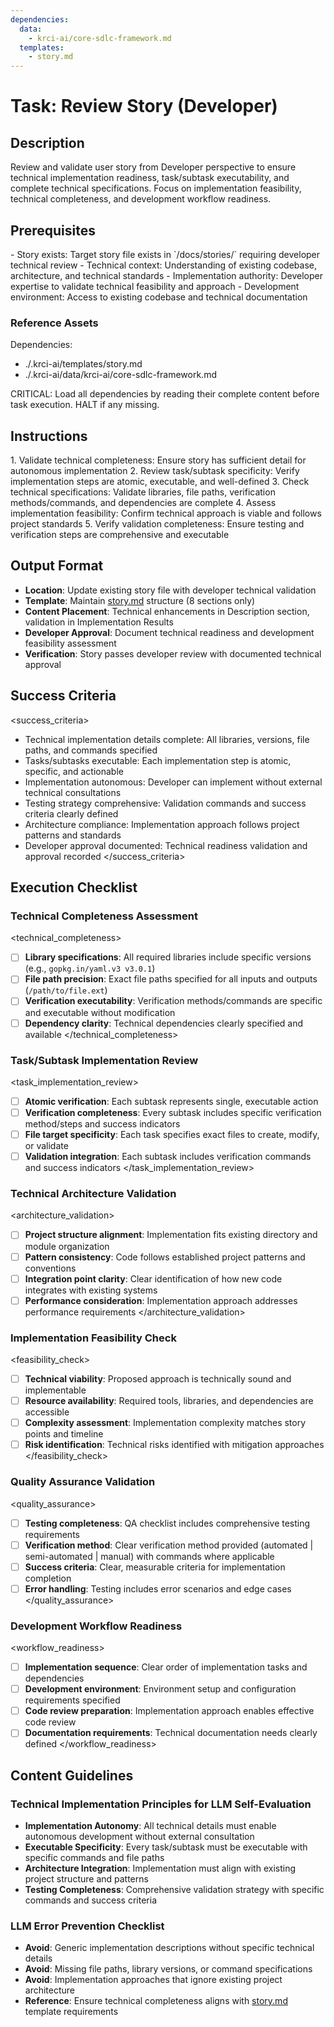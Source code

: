 ```yaml
---
dependencies:
  data:
    - krci-ai/core-sdlc-framework.md
  templates:
    - story.md
---
```


# Task: Review Story (Developer)

## Description

Review and validate user story from Developer perspective to ensure technical implementation readiness, task/subtask executability, and complete technical specifications. Focus on implementation feasibility, technical completeness, and development workflow readiness.

## Prerequisites

<prerequisites>
- Story exists: Target story file exists in `/docs/stories/` requiring developer technical review
- Technical context: Understanding of existing codebase, architecture, and technical standards
- Implementation authority: Developer expertise to validate technical feasibility and approach
- Development environment: Access to existing codebase and technical documentation
</prerequisites>

### Reference Assets

Dependencies:

- ./.krci-ai/templates/story.md
- ./.krci-ai/data/krci-ai/core-sdlc-framework.md

CRITICAL: Load all dependencies by reading their complete content before task execution. HALT if any missing.

## Instructions

<instructions>
1. Validate technical completeness: Ensure story has sufficient detail for autonomous implementation
2. Review task/subtask specificity: Verify implementation steps are atomic, executable, and well-defined
3. Check technical specifications: Validate libraries, file paths, verification methods/commands, and dependencies are complete
4. Assess implementation feasibility: Confirm technical approach is viable and follows project standards
5. Verify validation completeness: Ensure testing and verification steps are comprehensive and executable
</instructions>

## Output Format

- **Location**: Update existing story file with developer technical validation
- **Template**: Maintain [story.md](./.krci-ai/templates/story.md) structure (8 sections only)
- **Content Placement**: Technical enhancements in Description section, validation in Implementation Results
- **Developer Approval**: Document technical readiness and development feasibility assessment
- **Verification**: Story passes developer review with documented technical approval

## Success Criteria

<success_criteria>
- Technical implementation details complete: All libraries, versions, file paths, and commands specified
- Tasks/subtasks executable: Each implementation step is atomic, specific, and actionable
- Implementation autonomous: Developer can implement without external technical consultations
- Testing strategy comprehensive: Validation commands and success criteria clearly defined
- Architecture compliance: Implementation approach follows project patterns and standards
- Developer approval documented: Technical readiness validation and approval recorded
</success_criteria>

## Execution Checklist

### Technical Completeness Assessment

<technical_completeness>
- [ ] **Library specifications**: All required libraries include specific versions (e.g., `gopkg.in/yaml.v3 v3.0.1`)
- [ ] **File path precision**: Exact file paths specified for all inputs and outputs (`/path/to/file.ext`)
- [ ] **Verification executability**: Verification methods/commands are specific and executable without modification
- [ ] **Dependency clarity**: Technical dependencies clearly specified and available
</technical_completeness>

### Task/Subtask Implementation Review

<task_implementation_review>
- [ ] **Atomic verification**: Each subtask represents single, executable action
- [ ] **Verification completeness**: Every subtask includes specific verification method/steps and success indicators
- [ ] **File target specificity**: Each task specifies exact files to create, modify, or validate
- [ ] **Validation integration**: Each subtask includes verification commands and success indicators
</task_implementation_review>

### Technical Architecture Validation

<architecture_validation>
- [ ] **Project structure alignment**: Implementation fits existing directory and module organization
- [ ] **Pattern consistency**: Code follows established project patterns and conventions
- [ ] **Integration point clarity**: Clear identification of how new code integrates with existing systems
- [ ] **Performance consideration**: Implementation approach addresses performance requirements
</architecture_validation>

### Implementation Feasibility Check

<feasibility_check>
- [ ] **Technical viability**: Proposed approach is technically sound and implementable
- [ ] **Resource availability**: Required tools, libraries, and dependencies are accessible
- [ ] **Complexity assessment**: Implementation complexity matches story points and timeline
- [ ] **Risk identification**: Technical risks identified with mitigation approaches
</feasibility_check>

### Quality Assurance Validation

<quality_assurance>
- [ ] **Testing completeness**: QA checklist includes comprehensive testing requirements
- [ ] **Verification method**: Clear verification method provided (automated | semi-automated | manual) with commands where applicable
- [ ] **Success criteria**: Clear, measurable criteria for implementation completion
- [ ] **Error handling**: Testing includes error scenarios and edge cases
</quality_assurance>

### Development Workflow Readiness

<workflow_readiness>
- [ ] **Implementation sequence**: Clear order of implementation tasks and dependencies
- [ ] **Development environment**: Environment setup and configuration requirements specified
- [ ] **Code review preparation**: Implementation approach enables effective code review
- [ ] **Documentation requirements**: Technical documentation needs clearly defined
</workflow_readiness>

## Content Guidelines

### Technical Implementation Principles for LLM Self-Evaluation

- **Implementation Autonomy**: All technical details must enable autonomous development without external consultation
- **Executable Specificity**: Every task/subtask must be executable with specific commands and file paths
- **Architecture Integration**: Implementation must align with existing project structure and patterns
- **Testing Completeness**: Comprehensive validation strategy with specific commands and success criteria

### LLM Error Prevention Checklist

- **Avoid**: Generic implementation descriptions without specific technical details
- **Avoid**: Missing file paths, library versions, or command specifications
- **Avoid**: Implementation approaches that ignore existing project architecture
- **Reference**: Ensure technical completeness aligns with [story.md](./.krci-ai/templates/story.md) template requirements
